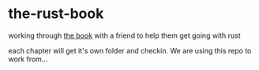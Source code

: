 # the-rust-book
working through [the book](https://doc.rust-lang.org/book/) with a friend to help them get going with rust


each chapter will get it's own folder and checkin. We are using this repo to work from...
